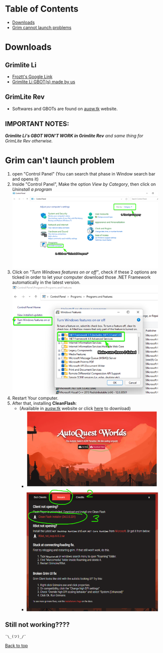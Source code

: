 <a name="Top_menu"/></a>
# Table of Contents
- [Downloads](#downloads)
- [Grim cannot launch problems](#reconnect_problems)

<a name = "downloads"/></a>
# Downloads
## Grimlite Li
- [Froztt\'s Google Link](https://drive.google.com/drive/folders/1P2XUDaOgGAkPh-obI0sn1w5D8pA3jhQN?fbclid=IwAR1deSzsQsGjV7L3Y6u9an-flOtWeBwHSaHowWDpTolR8TwBP3MOTDuOPUs)
- [Grimlite Li GBOT(s) made by us](https://minhaskamal.github.io/DownGit/#/home?url=https://github.com/nicknggt/Grimlite-Li-GBOT/tree/main/Grim_Li_GBOT)

## GrimLite Rev
- Softwares and GBOTs are found on [auqw.tk](https://auqw.tk/) website.

## IMPORTANT NOTES:
_**Grimlite Li's GBOT WON'T WORK in Grimlite Rev** and same thing for GrimLite Rev otherwise._

<a name = "reconnect_problems"/></a>
# Grim can't launch problem
1. open "Control Panel" (You can search that phase in Window search bar and opens it)
2. Inside "Control Panel", Make the option *View by Category*, then click on *Uninstall a program*
![s1_c_panel](./stuck_at_connecting_tutorial/C_Panel_s1.png)
3. Click on *"Turn Windows features on or off"*, check if these 2 options are ticked in order to let your computer download those .NET Framework automatically in the latest version.
![s2_c_panel](./stuck_at_connecting_tutorial/C_Panel_s2.png)
4. Restart Your computer.
5. After that, installing **CleanFlash**:
	- (Available in [auqw.tk](https://auqw.tk/) website or click [here](https://github.com/nicknggt/Grimlite-Li-GBOT/releases/download/CleanFlash_34.0.0.231/cleanflash3400231installer1.zip) to download)
		- ![auqw_CleanFlash_1](./stuck_at_connecting_tutorial/cleanflash_auqw_tk/step_1.png)
		- ![auqw_CleanFlash_2](./stuck_at_connecting_tutorial/cleanflash_auqw_tk/step_2.png)

## Still not working????
`¯\_(ツ)_/¯`

[Back to top](#Top_menu)
